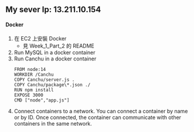 ## My sever Ip: 13.211.10.154

#### Docker

1. 在 EC2 上安裝 Docker
   - 見 Week_1_Part_2 的 README
1. Run MySQL in a docker container
1. Run Canchu in a docker container
   ```
   FROM node:14
   WORKDIR /Canchu
   COPY Canchu/server.js .
   COPY Canchu/package\*.json ./
   RUN npm install
   EXPOSE 3000
   CMD ["node","app.js"]
   ```
1. Connect containers to a network. You can connect a container by name or by ID. Once connected, the container can communicate with other containers in the same network.

